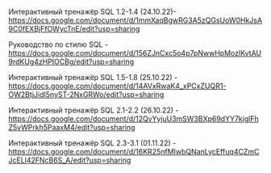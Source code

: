 
Интерактивный тренажёр SQL 1.2-1.4 (24.10.22)- https://docs.google.com/document/d/1mmXaqBgwRG3A5zQGsUoW0HkJsA9C0fEXBjFfOWycTnE/edit?usp=sharing

Руководство по стилю SQL - https://docs.google.com/document/d/156ZJnCxc5o4p7pNwwHpMozlKvtAU9rdKUg4zHPIOCBg/edit?usp=sharing

Интерактивный тренажёр SQL 1.5-1.8 (25.10.22) - https://docs.google.com/document/d/14AVxRwaK4_xPCxZUQR1-OW2BtjJidI5nyST-2NxGRWo/edit?usp=sharing

Интерактивный тренажёр SQL 2.1-2.2 (26.10.22) - https://docs.google.com/document/d/12QvYyjuU3mSW3BXp69dYY7kjglFhZ5vWPrkh5PaaxM4/edit?usp=sharing

Интерактивный тренажёр SQL 2.3-3.1 (01.11.22) - https://docs.google.com/document/d/16KR25nfMIwbQNanLycEffuq4CZmCJcELl42FNcB6S_A/edit?usp=sharing

